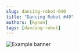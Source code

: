 ```yaml
---
slug: dancing-robot-040
title: "Dancing Robot #40"
authors: [kynan]
tags: [dancing-robot]
---
```


![Example banner](/img/stories/dancing-robot/040.png)
